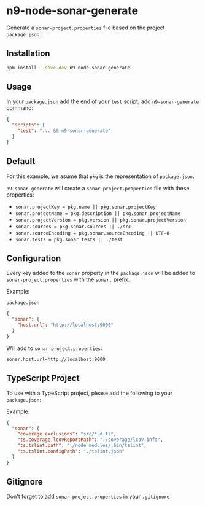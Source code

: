 # n9-node-sonar-generate

Generate a `sonar-project.properties` file based on the project `package.json`.


## Installation

```bash
npm install --save-dev n9-node-sonar-generate
```

## Usage

In your `package.json` add the end of your `test` script, add `n9-sonar-generate` command:

```json
{
  "scripts": {
    "test": "... && n9-sonar-generate"
  }
}
```

## Default

For this example, we asume that `pkg` is the representation of `package.json`.

`n9-sonar-generate` will create a `sonar-project.properties` file with these properties:

- `sonar.projectKey = pkg.name || pkg.sonar.projectKey`
- `sonar.projectName = pkg.description || pkg.sonar.projectName`
- `sonar.projectVersion = pkg.version || pkg.sonar.projectVersion`
- `sonar.sources = pkg.sonar.sources || ./src`
- `sonar.sourceEncoding = pkg.sonar.sourceEncoding || UTF-8`
- `sonar.tests = pkg.sonar.tests || ./test`

## Configuration

Every key added to the `sonar` property in the `package.json` will be added to `sonar-project.properties` with the `sonar.` prefix.

Example:

`package.json`

```json
{
  "sonar": {
    "host.url": "http://localhost:9000"
  }
}
```

Will add to `sonar-project.properties`:

```
sonar.host.url=http://localhost:9000
```

## TypeScript Project

To use with a TypeScript project, please add the following to your `package.json`:

Example:

```json
{
  "sonar": {
    "coverage.exclusions": "src/*.d.ts",
    "ts.coverage.lcovReportPath": "./coverage/lcov.info",
    "ts.tslint.path": "./node_modules/.bin/tslint",
    "ts.tslint.configPath": "./tslint.json"
  }
}
```

## Gitignore

Don't forget to add `sonar-project.properties` in your `.gitignore`
